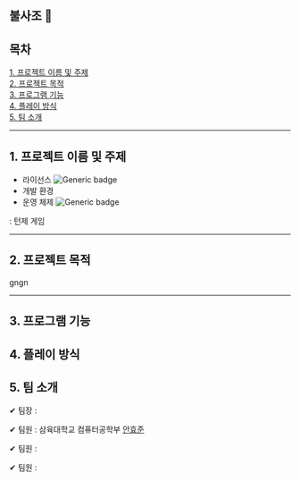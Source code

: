 ## 불사조 🧨 

**목차**
---
[1. 프로젝트 이름 및 주제](#1.-프로젝트-이름-및-주제) <br>
[2. 프로젝트 목적](#2.-프로젝트-목적) <br>
[3. 프로그램 기능](#3.-프로그램-기능) <br>
[4. 플레이 방식](#4.-플레이-방식) <br>
[5. 팀 소개](#5.-팀-소개) <br>

---
**1. 프로젝트 이름 및 주제**
---
- 라이선스 ![Generic badge](https://img.shields.io/badge/license-MIT-green.svg)
- 개발 환경 <img alt="" src ="https://img.shields.io/badge/IDE-VSCode-indianred">
- 운영 체제 ![Generic badge](https://img.shields.io/badge/OS-windows,mac_os,ubuntu-blue.svg)

: 턴제 게임 

---

**2. 프로젝트 목적**
---

gngn

---

**3. 프로그램 기능**
---
**4. 플레이 방식**
---
**5. 팀 소개**
---
✔ 팀장 : 

✔ 팀원 : 삼육대학교 컴퓨터공학부 [안효준](https://github.com/hyojunahn111)

✔ 팀원 : 

✔ 팀원 : 
